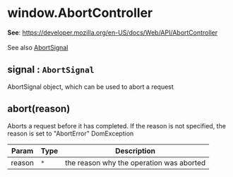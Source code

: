 
<a name="abortcontroller" id="abortcontroller"></a>

# window.AbortController
**See**: https://developer.mozilla.org/en-US/docs/Web/API/AbortController
<br></br>See also [AbortSignal](./AbortSignal.md#module:global.AbortSignal)  


<a name="abortcontroller-signal" id="abortcontroller-signal"></a>

## signal : `AbortSignal`
AbortSignal object, which can be used to abort a request



<a name="abortcontroller-abort" id="abortcontroller-abort"></a>

## abort(reason)
Aborts a request before it has completed.
If the reason is not specified, the reason is set to "AbortError" DomException


| Param | Type | Description |
| --- | --- | --- |
| reason | `*` | the reason why the operation was aborted |


  